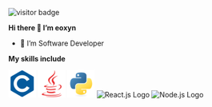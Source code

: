 ![visitor badge](https://visitor-badge.laobi.icu/badge?page_id=eoxyn.visitor-badge)

**Hi there 👋 I’m eoxyn**
 - 👀 I’m Software Developer

**My skills include**

<img src="https://raw.githubusercontent.com/devicons/devicon/master/icons/c/c-plain.svg" alt="C Logo" width="55" height="55"> <img src="https://raw.githubusercontent.com/devicons/devicon/master/icons/java/java-plain.svg" alt="Java Logo" width="55" height="55"> <img src="https://raw.githubusercontent.com/devicons/devicon/master/icons/python/python-original.svg" alt="Python Logo" width="55" height="55">
<img src="https://upload.wikimedia.org/wikipedia/commons/a/a7/React-icon.svg" alt="React.js Logo" width="55" height="55">  <img src="https://cdn.worldvectorlogo.com/logos/nodejs-icon.svg" alt="Node.js Logo" width="55" height="55">
